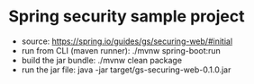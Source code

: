 # Spring security sample project
- source: https://spring.io/guides/gs/securing-web/#initial
- run from CLI (maven runner): ./mvnw spring-boot:run
- build the jar bundle: ./mvnw clean package
- run the jar file: java -jar target/gs-securing-web-0.1.0.jar
